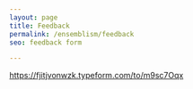 ```yaml
---
layout: page
title: Feedback
permalink: /ensemblism/feedback
seo: feedback form

---
```


<https://fjitjvonwzk.typeform.com/to/m9sc7Oqx>
